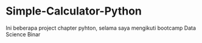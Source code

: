 # Simple-Calculator-Python
Ini beberapa project chapter pyhton, selama saya mengikuti bootcamp Data Science Binar 
